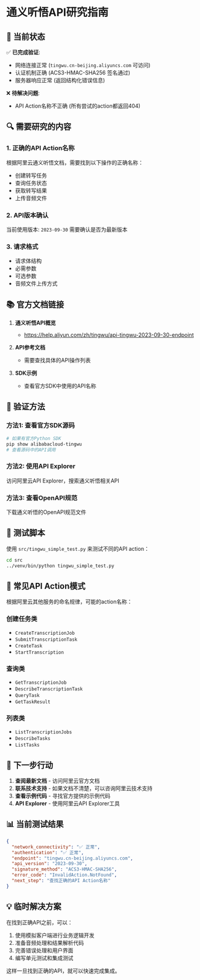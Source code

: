 # 通义听悟API研究指南

## 🎯 当前状态

✅ **已完成验证**:
- 网络连接正常 (`tingwu.cn-beijing.aliyuncs.com` 可访问)
- 认证机制正确 (ACS3-HMAC-SHA256 签名通过)
- 服务器响应正常 (返回结构化错误信息)

❌ **待解决问题**:
- API Action名称不正确 (所有尝试的action都返回404)

## 🔍 需要研究的内容

### 1. 正确的API Action名称
根据阿里云通义听悟文档，需要找到以下操作的正确名称：
- 创建转写任务
- 查询任务状态  
- 获取转写结果
- 上传音频文件

### 2. API版本确认
当前使用版本: `2023-09-30`
需要确认是否为最新版本

### 3. 请求格式
- 请求体结构
- 必需参数
- 可选参数
- 音频文件上传方式

## 📚 官方文档链接

1. **通义听悟API概览**
   - https://help.aliyun.com/zh/tingwu/api-tingwu-2023-09-30-endpoint

2. **API参考文档**
   - 需要查找具体的API操作列表

3. **SDK示例**
   - 查看官方SDK中使用的API名称

## 🧪 验证方法

### 方法1: 查看官方SDK源码
```bash
# 如果有官方Python SDK
pip show alibabacloud-tingwu
# 查看源码中的API调用
```

### 方法2: 使用API Explorer
访问阿里云API Explorer，搜索通义听悟相关API

### 方法3: 查看OpenAPI规范
下载通义听悟的OpenAPI规范文件

## 🔧 测试脚本

使用 `src/tingwu_simple_test.py` 来测试不同的API action：

```bash
cd src
../venv/bin/python tingwu_simple_test.py
```

## 📝 常见API Action模式

根据阿里云其他服务的命名规律，可能的action名称：

### 创建任务类
- `CreateTranscriptionJob`
- `SubmitTranscriptionTask` 
- `CreateTask`
- `StartTranscription`

### 查询类
- `GetTranscriptionJob`
- `DescribeTranscriptionTask`
- `QueryTask`
- `GetTaskResult`

### 列表类
- `ListTranscriptionJobs`
- `DescribeTasks`
- `ListTasks`

## 🎯 下一步行动

1. **查阅最新文档** - 访问阿里云官方文档
2. **联系技术支持** - 如果文档不清楚，可以咨询阿里云技术支持
3. **查看示例代码** - 寻找官方提供的示例代码
4. **API Explorer** - 使用阿里云API Explorer工具

## 📊 当前测试结果

```json
{
  "network_connectivity": "✅ 正常",
  "authentication": "✅ 正常", 
  "endpoint": "tingwu.cn-beijing.aliyuncs.com",
  "api_version": "2023-09-30",
  "signature_method": "ACS3-HMAC-SHA256",
  "error_code": "InvalidAction.NotFound",
  "next_step": "查找正确的API Action名称"
}
```

## 💡 临时解决方案

在找到正确API之前，可以：
1. 使用模拟客户端进行业务逻辑开发
2. 准备音频处理和结果解析代码
3. 完善错误处理和用户界面
4. 编写单元测试和集成测试

这样一旦找到正确的API，就可以快速完成集成。